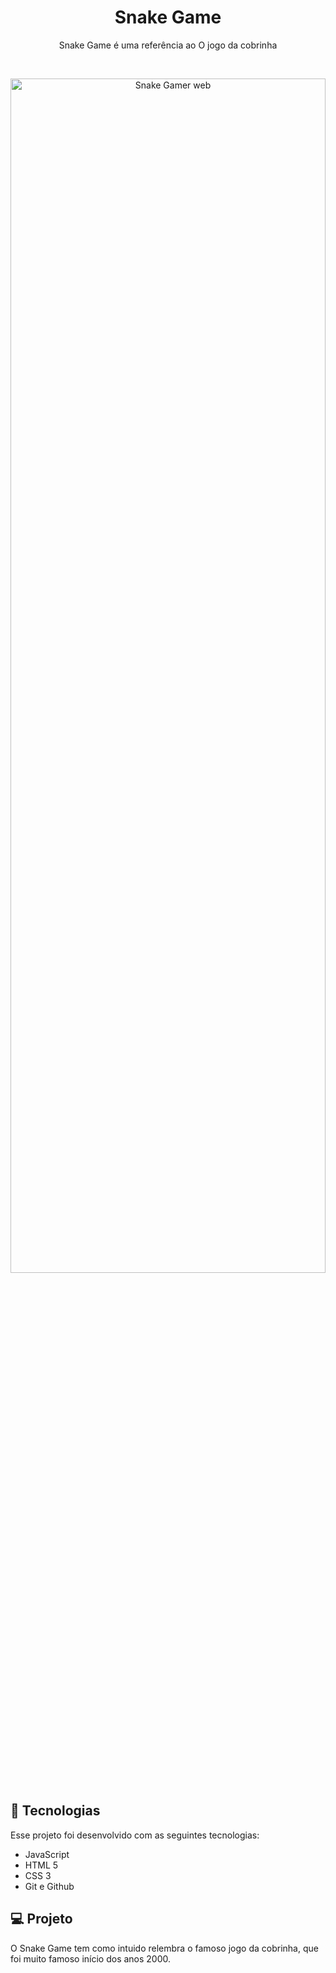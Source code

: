 <h1 align="center">Snake Game</h1>

<p align="center">Snake Game é uma referência ao O jogo da cobrinha<br/>
</p>

<br>

<p align="center">
  <img alt="Snake Gamer web" src="snake.png" width="100%" height="70%">
</p>

## 🚀 Tecnologias

Esse projeto foi desenvolvido com as seguintes tecnologias:

- JavaScript 
- HTML 5
- CSS 3
- Git e Github

## 💻 Projeto

O Snake Game tem como intuido relembra o famoso jogo da cobrinha, que foi muito famoso
início dos anos 2000.

